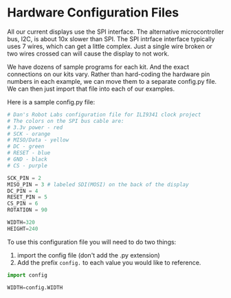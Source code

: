 # Hardware Configuration Files

All our current displays use the SPI interface.  The
alternative microcontroller bus, I2C, is about 10x
slower than SPI.  The SPI intrface
interface typically uses 7 wires, which can get
a little complex.  Just a single wire broken or two wires crossed can
will cause the display to not work.

We have dozens of sample programs for each kit.  And the exact
connections on our kits vary.  Rather than hard-coding the
hardware pin numbers in each example, we can move them
to a separate config.py file.  We can then just import
that file into each of our examples.

Here is a sample config.py file:

```py
# Dan's Robot Labs configuration file for ILI9341 clock project
# The colors on the SPI bus cable are:
# 3.3v power - red
# SCK - orange
# MISO/Data - yellow
# DC - green
# RESET - blue
# GND - black
# CS - purple

SCK_PIN = 2
MISO_PIN = 3 # labeled SDI(MOSI) on the back of the display
DC_PIN = 4
RESET_PIN = 5
CS_PIN = 6
ROTATION = 90

WIDTH=320
HEIGHT=240
```

To use this configuration file you will need to do two things:

1. import the config file (don't add the .py extension)
2. Add the prefix ```config.``` to each value you would like
to reference.

```py
import config

WIDTH=config.WIDTH
```